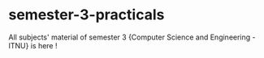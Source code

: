 # semester-3-practicals
All subjects' material of semester 3 {Computer Science and Engineering - ITNU} is here !
